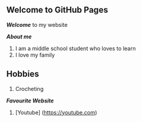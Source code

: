 ## Welcome to GitHub Pages

***Welcome*** to my website

***About me***
1. I am a middle school student who loves to learn
2. I love my family

## Hobbies

1. Crocheting

***Favourite Website***

1. [Youtube] (https://youtube.com)
